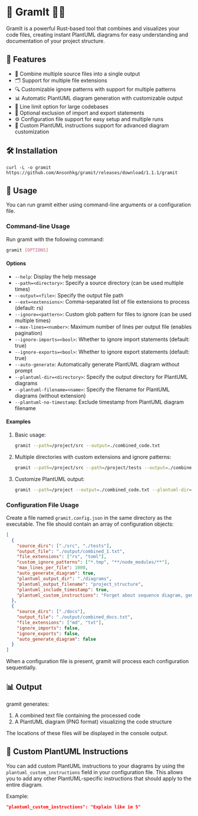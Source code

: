 # 🚀 GramIt 📸📝

GramIt is a powerful Rust-based tool that combines and visualizes your code files, creating instant PlantUML diagrams for easy understanding and documentation of your project structure.

## 🌟 Features

- 📁 Combine multiple source files into a single output
- 🗂️ Support for multiple file extensions
- 🔍 Customizable ignore patterns with support for multiple patterns
- 📊 Automatic PlantUML diagram generation with customizable output
- 📏 Line limit option for large codebases
- 🚫 Optional exclusion of import and export statements
- ⚙️ Configuration file support for easy setup and multiple runs
- 🎨 Custom PlantUML instructions support for advanced diagram customization

## 🛠 Installation

```
curl -L -o gramit https://github.com/Ansonhkg/gramit/releases/download/1.1.1/gramit
```

## 🚀 Usage

You can run gramit either using command-line arguments or a configuration file.

### Command-line Usage

Run gramit with the following command:

```bash
gramit [OPTIONS]
```

#### Options

- `--help`: Display the help message
- `--path=<directory>`: Specify a source directory (can be used multiple times)
- `--output=<file>`: Specify the output file path
- `--ext=<extensions>`: Comma-separated list of file extensions to process (default: rs)
- `--ignore=<pattern>`: Custom glob pattern for files to ignore (can be used multiple times)
- `--max-lines=<number>`: Maximum number of lines per output file (enables pagination)
- `--ignore-imports=<bool>`: Whether to ignore import statements (default: true)
- `--ignore-exports=<bool>`: Whether to ignore export statements (default: true)
- `--auto-generate`: Automatically generate PlantUML diagram without prompt
- `--plantuml-dir=<directory>`: Specify the output directory for PlantUML diagrams
- `--plantuml-filename=<name>`: Specify the filename for PlantUML diagrams (without extension)
- `--plantuml-no-timestamp`: Exclude timestamp from PlantUML diagram filename

#### Examples

1. Basic usage:

   ```bash
   gramit --path=/project/src --output=./combined_code.txt
   ```

2. Multiple directories with custom extensions and ignore patterns:

   ```bash
   gramit --path=/project/src --path=/project/tests --output=./combined.rs --ext=rs,py --ignore=*.tmp --ignore=**/node_modules/**
   ```

3. Customize PlantUML output:
   ```bash
   gramit --path=/project --output=./combined_code.txt --plantuml-dir=./diagrams --plantuml-filename=project_structure --plantuml-no-timestamp
   ```

### Configuration File Usage

Create a file named `gramit.config.json` in the same directory as the executable. The file should contain an array of configuration objects:

```json
[
  {
    "source_dirs": ["./src", "./tests"],
    "output_file": "./output/combined_1.txt",
    "file_extensions": ["rs", "toml"],
    "custom_ignore_patterns": ["*.tmp", "**/node_modules/**"],
    "max_lines_per_file": 1000,
    "auto_generate_diagram": true,
    "plantuml_output_dir": "./diagrams",
    "plantuml_output_filename": "project_structure",
    "plantuml_include_timestamp": true,
    "plantuml_custom_instructions": "Forget about sequence diagram, generate a user flow diagram instead."
  },
  {
    "source_dirs": ["./docs"],
    "output_file": "./output/combined_docs.txt",
    "file_extensions": ["md", "txt"],
    "ignore_imports": false,
    "ignore_exports": false,
    "auto_generate_diagram": false
  }
]
```

When a configuration file is present, gramit will process each configuration sequentially.

## 📊 Output

gramit generates:

1. A combined text file containing the processed code
2. A PlantUML diagram (PNG format) visualizing the code structure

The locations of these files will be displayed in the console output.

## 🎨 Custom PlantUML Instructions

You can add custom PlantUML instructions to your diagrams by using the `plantuml_custom_instructions` field in your configuration file. This allows you to add any other PlantUML-specific instructions that should apply to the entire diagram.

Example:

```json
"plantuml_custom_instructions": "Explain like im 5"
```
